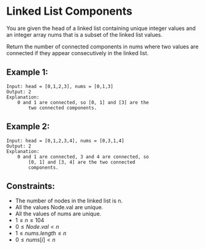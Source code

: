 # Linked List Components

You are given the head of a linked list containing unique integer values and  
an integer array nums that is a subset of the linked list values.

Return the number of connected components in nums where two values are  
connected if they appear consecutively in the linked list.

 

## Example 1:

    Input: head = [0,1,2,3], nums = [0,1,3]
    Output: 2
    Explanation: 
        0 and 1 are connected, so [0, 1] and [3] are the 
            two connected components.

## Example 2:

    Input: head = [0,1,2,3,4], nums = [0,3,1,4]
    Output: 2
    Explanation: 
        0 and 1 are connected, 3 and 4 are connected, so 
            [0, 1] and [3, 4] are the two connected 
            components.

 

## Constraints:

* The number of nodes in the linked list is n.
* All the values Node.val are unique.
* All the values of nums are unique.
* $1 \le n \le 104$
* $0 \le Node.val < n$
* $1 \le nums.length \le n$
* $0 \le nums[i] < n$

